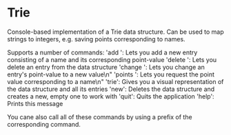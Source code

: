 # Trie
Console-based implementation of a Trie data structure.
Can be used to map strings to integers, e.g. saving points corresponding to names.

Supports a number of commands:
'add <name> <points>':      Lets you add a new entry consisting of a name and its corresponding point-value
'delete <name>':            Lets you delete an entry from the data structure
'change <name> <points>':   Lets you change an entry's point-value to a new value\n"
'points <name>':            Lets you request the point value corresponding to a name\n"
'trie':                     Gives you a visual representation of the data structure and all its entries
'new':                      Deletes the data structure and creates a new, empty one to work with
'quit':                     Quits the application
'help':                     Prints this message
 
 You cane also call all of these commands by using a prefix of the corresponding command.
